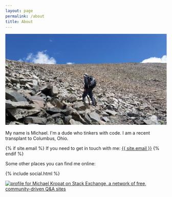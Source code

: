 ```yaml
---
layout: page
permalink: /about
title: About
---
```


![west spanish peak](/assets/about/west-spanish-peak.jpg)

My name is Michael. I'm a dude who tinkers with code. I am a recent transplant to Columbus, Ohio.

{% if site.email %}
If you need to get in touch with me:
<a class="u-email" href="mailto:{{ site.email }}">{{ site.email }}</a>
{% endif %}

Some other places you can find me online:

{% include social.html %}

<a href="https://stackexchange.com/users/13662/michael-kropat"><img src="https://stackexchange.com/users/flair/13662.png" width="208" height="58" alt="profile for Michael Kropat on Stack Exchange, a network of free, community-driven Q&amp;A sites" title="profile for Michael Kropat on Stack Exchange, a network of free, community-driven Q&amp;A sites" /></a>
